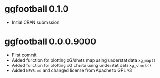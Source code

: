 # ggfootball 0.1.0

* Initial CRAN submission

# ggfootball 0.0.0.9000

* First commit
* Added function for plotting xG/shots map using understat data `xg_map()`
* Added function for plotting xG charts using understat data `xg_chart()`
* Added `NEWS.md` and changed license from Apache to GPL v3
